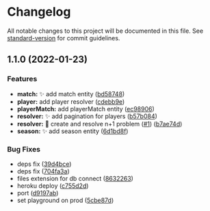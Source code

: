 # Changelog

All notable changes to this project will be documented in this file. See [standard-version](https://github.com/conventional-changelog/standard-version) for commit guidelines.

## 1.1.0 (2022-01-23)


### Features

* **match:** :sparkles: add match entity ([bd58748](https://github.com/BartekCK/graphql-cricket-league/commit/bd58748ef3797bf4bd2a574c5e5fffc11d265568))
* **player:** add player resolver ([cdebb9e](https://github.com/BartekCK/graphql-cricket-league/commit/cdebb9ecc9561e4b4e99ef4f587d24cf4bc7a91f))
* **playerMatch:** add playerMatch entity ([ec98906](https://github.com/BartekCK/graphql-cricket-league/commit/ec989062d0adeeeb8d7e65c45b83581727ae01fd))
* **resolver:** :sparkles: add pagination for players ([b57b084](https://github.com/BartekCK/graphql-cricket-league/commit/b57b0843027ab4fea82ecfbc0549523a0263d444))
* **resolver:** 🤔  create and resolve n+1 problem ([#1](https://github.com/BartekCK/graphql-cricket-league/issues/1)) ([b7ae74d](https://github.com/BartekCK/graphql-cricket-league/commit/b7ae74d56ac8f520b8c3650346f3036377b16632))
* **season:** :sparkles: add season entity ([6d1bd8f](https://github.com/BartekCK/graphql-cricket-league/commit/6d1bd8f1617cfa270bcbca50e0373215cafd0a1a))


### Bug Fixes

* deps fix ([39d4bce](https://github.com/BartekCK/graphql-cricket-league/commit/39d4bce642e4c7dbdc0de2c5406d11e0f7221dcc))
* deps fix ([704fa3a](https://github.com/BartekCK/graphql-cricket-league/commit/704fa3a7a54508d8f1af0a1e6ab5048187aaefba))
* files extension for db connect ([8632263](https://github.com/BartekCK/graphql-cricket-league/commit/8632263d7a9a2aa2f0203731cfb070f2c04e84f0))
* heroku deploy ([c755d2d](https://github.com/BartekCK/graphql-cricket-league/commit/c755d2dfaa1c671a00faa72fb1f6f3844ebd10fc))
* port ([d9197ab](https://github.com/BartekCK/graphql-cricket-league/commit/d9197ab9bc225f6556045afc814e4a8b8cd8e3bd))
* set playground on prod ([5cbe87d](https://github.com/BartekCK/graphql-cricket-league/commit/5cbe87d417eff72c2da885af3869db462224b149))
